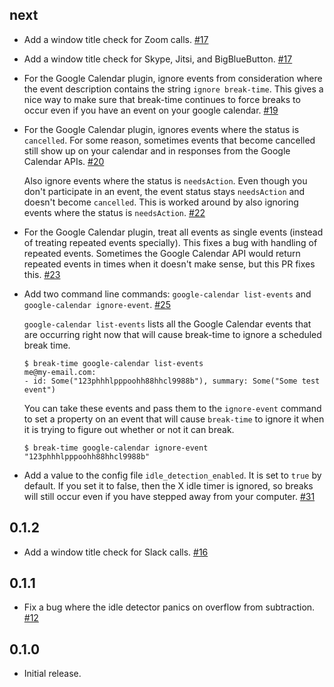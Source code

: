 
## next

*   Add a window title check for Zoom calls.
    [#17](https://github.com/cdepillabout/break-time/pull/17)

*   Add a window title check for Skype, Jitsi, and BigBlueButton.
    [#17](https://github.com/cdepillabout/break-time/pull/17)

*   For the Google Calendar plugin, ignore events from consideration where the
    event description contains the string `ignore break-time`.  This gives a
    nice way to make sure that break-time continues to force breaks to occur
    even if you have an event on your google calendar.
    [#19](https://github.com/cdepillabout/break-time/pull/19)

*   For the Google Calendar plugin, ignores events where the status is
    `cancelled`.  For some reason, sometimes events that become cancelled still
    show up on your calendar and in responses from the Google Calendar APIs.
    [#20](https://github.com/cdepillabout/break-time/pull/20)

    Also ignore events where the status is `needsAction`.  Even though you
    don't participate in an event, the event status stays `needsAction` and
    doesn't become `cancelled`.  This is worked around by also ignoring events
    where the status is `needsAction`.
    [#22](https://github.com/cdepillabout/break-time/pull/22)

*   For the Google Calendar plugin, treat all events as single events (instead of
    treating repeated events specially).  This fixes a bug with handling of
    repeated events.  Sometimes the Google Calendar API would return repeated
    events in times when it doesn't make sense, but this PR fixes this.
    [#23](https://github.com/cdepillabout/break-time/pull/23)

*   Add two command line commands: `google-calendar list-events` and
    `google-calendar ignore-event`.
    [#25](https://github.com/cdepillabout/break-time/pull/25)

    `google-calendar list-events` lists all the Google Calendar events that are
    occurring right now that will cause break-time to ignore a scheduled break
    time.

    ```console
    $ break-time google-calendar list-events
    me@my-email.com:
    - id: Some("123phhhlpppoohh88hhcl9988b"), summary: Some("Some test event")
    ```

    You can take these events and pass them to the `ignore-event` command to
    set a property on an event that will cause `break-time` to ignore it when
    it is trying to figure out whether or not it can break.

    ```console
    $ break-time google-calendar ignore-event "123phhhlpppoohh88hhcl9988b"
    ```

*   Add a value to the config file `idle_detection_enabled`.  It is set to
    `true` by default.  If you set it to false, then the X idle timer is
    ignored, so breaks will still occur even if you have stepped away from your
    computer. [#31](https://github.com/cdepillabout/break-time/pull/31)

## 0.1.2

*   Add a window title check for Slack calls.
    [#16](https://github.com/cdepillabout/break-time/pull/16)

## 0.1.1

*   Fix a bug where the idle detector panics on overflow from subtraction.
    [#12](https://github.com/cdepillabout/break-time/pull/12)

## 0.1.0

*   Initial release.
